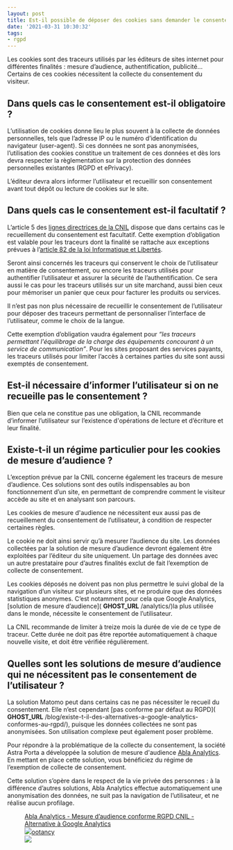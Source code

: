 ```yaml
---
layout: post
title: Est-il possible de déposer des cookies sans demander le consentement ?
date: '2021-03-31 10:30:32'
tags:
- rgpd
---
```


Les cookies sont des traceurs utilisés par les éditeurs de sites internet pour différentes finalités : mesure d’audience, authentification, publicité… Certains de ces cookies nécessitent la collecte du consentement du visiteur.

## Dans quels cas le consentement est-il obligatoire ? 

L’utilisation de cookies donne lieu le plus souvent à la collecte de données personnelles, tels que l’adresse IP ou le numéro d’identification du navigateur (user-agent). Si ces données ne sont pas anonymisées, l’utilisation des cookies constitue un traitement de ces données et dès lors devra respecter la règlementation sur la protection des données personnelles existantes (RGPD et ePrivacy).

L’éditeur devra alors informer l’utilisateur et recueillir son consentement avant tout dépôt ou lecture de cookies sur le site.

## Dans quels cas le consentement est-il facultatif ?

L’article 5 des [lignes directrices de la CNIL](https://www.cnil.fr/sites/default/files/atoms/files/lignes_directrices_de_la_cnil_sur_les_cookies_et_autres_traceurs.pdf) dispose que dans certains cas le recueillement du consentement est facultatif. Cette exemption d’obligation est valable pour les traceurs dont la finalité se rattache aux exceptions prévues à l’[article 82 de la loi Informatique et Libertés](https://www.legifrance.gouv.fr/loda/article_lc/LEGIARTI000037813978/).

Seront ainsi concernés les traceurs qui conservent le choix de l’utilisateur en matière de consentement, ou encore les traceurs utilisés pour authentifier l’utilisateur et assurer la sécurité de l’authentification. Ce sera aussi le cas pour les traceurs utilisés sur un site marchand, aussi bien ceux pour mémoriser un panier que ceux pour facturer les produits ou services.

Il n’est pas non plus nécessaire de recueillir le consentement de l’utilisateur pour déposer des traceurs permettant de personnaliser l’interface de l’utilisateur, comme le choix de la langue.

Cette exemption d’obligation vaudra également pour _“les traceurs permettant l'équilibrage de la charge des équipements concourant à un service de communication”_. Pour les sites proposant des services payants, les traceurs utilisés pour limiter l’accès à certaines parties du site sont aussi exemptés de consentement.

## Est-il nécessaire d’informer l’utilisateur si on ne recueille pas le consentement ? 

Bien que cela ne constitue pas une obligation, la CNIL recommande d’informer l’utilisateur sur l’existence d'opérations de lecture et d’écriture et leur finalité.

## Existe-t-il un régime particulier pour les cookies de mesure d’audience ?

L’exception prévue par la CNIL concerne également les traceurs de mesure d’audience. Ces solutions sont des outils indispensables au bon fonctionnement d’un site, en permettant de comprendre comment le visiteur accède au site et en analysant son parcours. &nbsp;

Les cookies de mesure d'audience ne nécessitent eux aussi pas de recueillement du consentement de l’utilisateur, à condition de respecter certaines règles. &nbsp;

Le cookie ne doit ainsi servir qu’à mesurer l’audience du site. Les données collectées par la solution de mesure d’audience devront également être exploitées par l’éditeur du site uniquement. Un partage des données avec un autre prestataire pour d’autres finalités exclut de fait l’exemption de collecte de consentement.

Les cookies déposés ne doivent pas non plus permettre le suivi global de la navigation d’un visiteur sur plusieurs sites, et ne produire que des données statistiques anonymes. C’est notamment pour cela que Google Analytics, [solution de mesure d’audience]( __GHOST_URL__ /analytics/)la plus utilisée dans le monde, nécessite le consentement de l’utilisateur.

La CNIL recommande de limiter à treize mois la durée de vie de ce type de traceur. Cette durée ne doit pas être reportée automatiquement à chaque nouvelle visite, et doit être vérifiée régulièrement.

## Quelles sont les solutions de mesure d’audience qui ne nécessitent pas le consentement de l’utilisateur ?

La solution Matomo peut dans certains cas ne pas nécessiter le recueil du consentement. Elle n’est cependant [pas conforme par défaut au RGPD]( __GHOST_URL__ /blog/existe-t-il-des-alternatives-a-google-analytics-conformes-au-rgpd/), puisque les données collectées ne sont pas anonymisées. Son utilisation complexe peut également poser problème.

Pour répondre à la problématique de la collecte du consentement, la société Astra Porta a développée la solution de mesure d'audience [Abla Analytics](https://abla.io/). En mettant en place cette solution, vous bénéficiez du régime de l’exemption de collecte de consentement.

Cette solution s’opère dans le respect de la vie privée des personnes : à la différence d’autres solutions, Abla Analytics effectue automatiquement une anonymisation des données, ne suit pas la navigation de l’utilisateur, et ne réalise aucun profilage.

<figure class="kg-card kg-bookmark-card"><a class="kg-bookmark-container" href="https://abla.io/"><div class="kg-bookmark-content">
<div class="kg-bookmark-title">Abla Analytics - Mesure d’audience conforme RGPD CNIL - Alternative à Google Analytics</div>
<div class="kg-bookmark-description"></div>
<div class="kg-bookmark-metadata">
<img class="kg-bookmark-icon" src="https://abla.io/assets/images/icons/fav*32.png"><span class="kg-bookmark-author">ootancy</span>
</div>
</div>
<div class="kg-bookmark-thumbnail"><img src="https://abla.io/images/logo.svg"></div></a></figure>